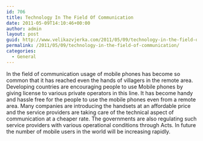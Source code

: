 ```yaml
---
id: 706
title: Technology In The Field Of Communication
date: 2011-05-09T14:10:46+00:00
author: admin
layout: post
guid: http://www.velikazvjerka.com/2011/05/09/technology-in-the-field-of-communication/
permalink: /2011/05/09/technology-in-the-field-of-communication/
categories:
  - General
---
```

In the field of communication usage of mobile phones has become so common that it has reached even the hands of villagers in the remote area. Developing countries are encouraging people to use Mobile phones by giving license to various private operators in this line. It has become handy and hassle free for the people to use the mobile phones even from a remote area. Many companies are introducing the handsets at an affordable price and the service providers are taking care of the technical aspect of communication at a cheaper rate. The governments are also regulating such service providers with various operational conditions through Acts. In future the number of mobile users in the world will be increasing rapidly.